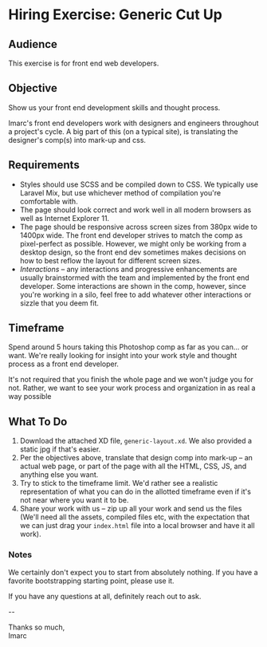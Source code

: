# Hiring Exercise: Generic Cut Up


## Audience
This exercise is for front end web developers. 

## Objective
Show us your front end development skills and thought process. 

Imarc's front end developers work with designers and engineers throughout a project's cycle. A big part of this
(on a typical site), is translating the designer's comp(s) into mark-up and css.
  
## Requirements
* Styles should use SCSS and be compiled down to CSS. We typically use Laravel Mix, but use whichever method of
 compilation you're comfortable with.
* The page should look correct and work well in all modern browsers as well as Internet Explorer 11.
* The page should be responsive across screen sizes from 380px wide to 1400px wide. The front end developer strives to
 match the comp as pixel-perfect as possible. However, we might only be working from a desktop design, so the front
 end dev sometimes makes decisions on how to best reflow the layout for different screen sizes.
* *Interactions* – any interactions and progressive enhancements are usually brainstormed with the team and
 implemented by the front end developer. Some interactions are shown in the comp, however, since you're working in a
  silo, feel free to add whatever other interactions or sizzle that you deem fit.

## Timeframe
Spend around 5 hours taking this Photoshop comp as far as you can... or want. We're really looking for insight into
 your work style and thought process as a front end developer.
 
 It's not required that you finish the whole page and we won't judge you for not. Rather, we want to see your
  work process and organization in as real a way possible 

## What To Do
1. Download the attached XD file, `generic-layout.xd`. We also provided a static jpg if that's easier.
2. Per the objectives above, translate that design comp into mark-up – an actual web page, or part of the page with
 all the HTML, CSS, JS, and anything else you want.
3. Try to stick to the timeframe limit. We'd rather see a realistic representation of what you can do in the allotted
 timeframe even if it's not near where you want it to be.
4. Share your work with us – zip up all your work and send us the files (We'll need all the assets, compiled files
 etc, with the expectation that we can just drag your `index.html` file into a local browser and have it all work).

### Notes
We certainly don't expect you to start from absolutely nothing. If you have a favorite bootstrapping starting point, please use it.

If you have any questions at all, definitely reach out to ask.

--


Thanks so much,<br />
Imarc
